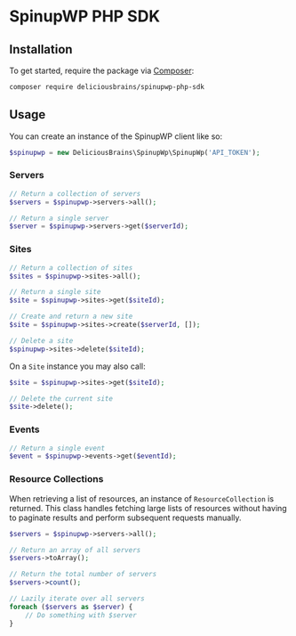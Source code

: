 # SpinupWP PHP SDK

## Installation
To get started, require the package via [Composer](https://getcomposer.org):
```bash
composer require deliciousbrains/spinupwp-php-sdk
```

## Usage
You can create an instance of the SpinupWP client like so:
```php
$spinupwp = new DeliciousBrains\SpinupWp\SpinupWp('API_TOKEN');
```

### Servers
```php
// Return a collection of servers
$servers = $spinupwp->servers->all();

// Return a single server
$server = $spinupwp->servers->get($serverId);
```

### Sites
```php
// Return a collection of sites
$sites = $spinupwp->sites->all();

// Return a single site
$site = $spinupwp->sites->get($siteId);

// Create and return a new site 
$site = $spinupwp->sites->create($serverId, []);

// Delete a site
$spinupwp->sites->delete($siteId);
```
On a `Site` instance you may also call:
```php
$site = $spinupwp->sites->get($siteId);

// Delete the current site
$site->delete();
````

### Events
```php
// Return a single event
$event = $spinupwp->events->get($eventId);
```

### Resource Collections
When retrieving a list of resources, an instance of `ResourceCollection` is returned. This class handles fetching large lists of resources without having to paginate results and perform subsequent requests manually.
```php
$servers = $spinupwp->servers->all();

// Return an array of all servers
$servers->toArray();

// Return the total number of servers
$servers->count();

// Lazily iterate over all servers
foreach ($servers as $server) {
    // Do something with $server
}
```